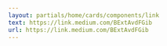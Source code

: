 ```yaml
---
layout: partials/home/cards/components/link
text: https://link.medium.com/BExtAvdFGib
url: https://link.medium.com/BExtAvdFGib
---
```

